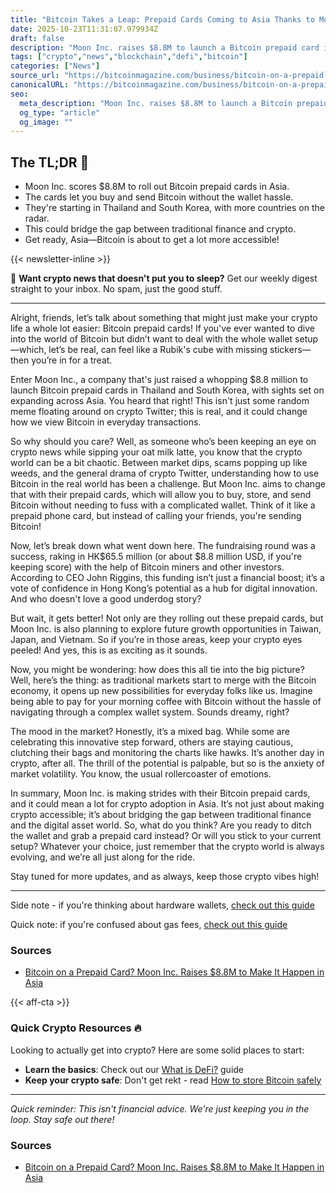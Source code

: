```yaml
---
title: "Bitcoin Takes a Leap: Prepaid Cards Coming to Asia Thanks to Moon Inc."
date: 2025-10-23T11:31:07.979934Z
draft: false
description: "Moon Inc. raises $8.8M to launch a Bitcoin prepaid card in Asia, making crypto easier to use. Here's what you need to know!"
tags: ["crypto","news","blockchain","defi","bitcoin"]
categories: ["News"]
source_url: "https://bitcoinmagazine.com/business/bitcoin-on-a-prepaid-card-moon-inc-raises-8-8m-to-make-it-happen-in-asia"
canonicalURL: "https://bitcoinmagazine.com/business/bitcoin-on-a-prepaid-card-moon-inc-raises-8-8m-to-make-it-happen-in-asia"
seo:
  meta_description: "Moon Inc. raises $8.8M to launch a Bitcoin prepaid card in Asia, making crypto easier to use. Here's what you need to know!"
  og_type: "article"
  og_image: ""
---
```


## The TL;DR 📝

- Moon Inc. scores $8.8M to roll out Bitcoin prepaid cards in Asia.
- The cards let you buy and send Bitcoin without the wallet hassle.
- They're starting in Thailand and South Korea, with more countries on the radar.
- This could bridge the gap between traditional finance and crypto.
- Get ready, Asia—Bitcoin is about to get a lot more accessible!

{{< newsletter-inline >}}

📧 **Want crypto news that doesn't put you to sleep?** Get our weekly digest straight to your inbox. No spam, just the good stuff.

---

Alright, friends, let’s talk about something that might just make your crypto life a whole lot easier: Bitcoin prepaid cards! If you've ever wanted to dive into the world of Bitcoin but didn’t want to deal with the whole wallet setup—which, let’s be real, can feel like a Rubik's cube with missing stickers—then you’re in for a treat. 

Enter Moon Inc., a company that's just raised a whopping $8.8 million to launch Bitcoin prepaid cards in Thailand and South Korea, with sights set on expanding across Asia. You heard that right! This isn't just some random meme floating around on crypto Twitter; this is real, and it could change how we view Bitcoin in everyday transactions.

So why should you care? Well, as someone who’s been keeping an eye on crypto news while sipping your oat milk latte, you know that the crypto world can be a bit chaotic. Between market dips, scams popping up like weeds, and the general drama of crypto Twitter, understanding how to use Bitcoin in the real world has been a challenge. But Moon Inc. aims to change that with their prepaid cards, which will allow you to buy, store, and send Bitcoin without needing to fuss with a complicated wallet. Think of it like a prepaid phone card, but instead of calling your friends, you're sending Bitcoin!

Now, let’s break down what went down here. The fundraising round was a success, raking in HK$65.5 million (or about $8.8 million USD, if you're keeping score) with the help of Bitcoin miners and other investors. According to CEO John Riggins, this funding isn’t just a financial boost; it’s a vote of confidence in Hong Kong’s potential as a hub for digital innovation. And who doesn't love a good underdog story?

But wait, it gets better! Not only are they rolling out these prepaid cards, but Moon Inc. is also planning to explore future growth opportunities in Taiwan, Japan, and Vietnam. So if you’re in those areas, keep your crypto eyes peeled! And yes, this is as exciting as it sounds. 

Now, you might be wondering: how does this all tie into the big picture? Well, here’s the thing: as traditional markets start to merge with the Bitcoin economy, it opens up new possibilities for everyday folks like us. Imagine being able to pay for your morning coffee with Bitcoin without the hassle of navigating through a complex wallet system. Sounds dreamy, right?

The mood in the market? Honestly, it’s a mixed bag. While some are celebrating this innovative step forward, others are staying cautious, clutching their bags and monitoring the charts like hawks. It’s another day in crypto, after all. The thrill of the potential is palpable, but so is the anxiety of market volatility. You know, the usual rollercoaster of emotions.

In summary, Moon Inc. is making strides with their Bitcoin prepaid cards, and it could mean a lot for crypto adoption in Asia. It’s not just about making crypto accessible; it’s about bridging the gap between traditional finance and the digital asset world. So, what do you think? Are you ready to ditch the wallet and grab a prepaid card instead? Or will you stick to your current setup? Whatever your choice, just remember that the crypto world is always evolving, and we’re all just along for the ride. 

Stay tuned for more updates, and as always, keep those crypto vibes high!

---

Side note - if you're thinking about hardware wallets, [check out this guide](/pages/best-hardware-wallets/)

Quick note: if you're confused about gas fees, [check out this guide](/pages/ethereum-gas-fees-guide/)

### Sources
- [Bitcoin on a Prepaid Card? Moon Inc. Raises $8.8M to Make It Happen in Asia](https://bitcoinmagazine.com/business/bitcoin-on-a-prepaid-card-moon-inc-raises-8-8m-to-make-it-happen-in-asia)

{{< aff-cta >}}

### Quick Crypto Resources 🔥

Looking to actually get into crypto? Here are some solid places to start:
- **Learn the basics**: Check out our [What is DeFi?](/pages/what-is-defi/) guide
- **Keep your crypto safe**: Don't get rekt - read [How to store Bitcoin safely](/pages/how-to-store-bitcoin-safely/)


---

_Quick reminder: This isn't financial advice. We're just keeping you in the loop. Stay safe out there!_

### Sources
- [Bitcoin on a Prepaid Card? Moon Inc. Raises $8.8M to Make It Happen in Asia](https://bitcoinmagazine.com/business/bitcoin-on-a-prepaid-card-moon-inc-raises-8-8m-to-make-it-happen-in-asia)


